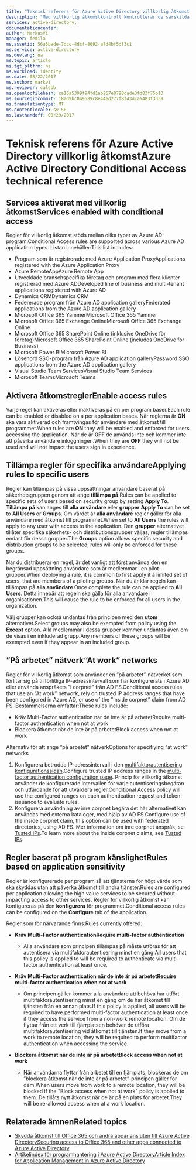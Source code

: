 ```yaml
---
title: "Teknisk referens för Azure Active Directory villkorlig åtkomst | Microsoft Docs"
description: "Med villkorlig åtkomstkontroll kontrollerar de särskilda villkor som du väljer när du autentiserar användaren och innan du tillåter åtkomst till programmet i Azure Active Directory. När dessa villkor är uppfyllda, autentiserade användaren och få tillgång till programmet."
services: active-directory.
documentationcenter: 
author: MarkusVi
manager: femila
ms.assetid: 56a5bade-7dcc-4dcf-8092-a7d4bf5df3c1
ms.service: active-directory
ms.devlang: na
ms.topic: article
ms.tgt_pltfrm: na
ms.workload: identity
ms.date: 08/22/2017
ms.author: markvi
ms.reviewer: calebb
ms.openlocfilehash: ca16a5399f94fd1ab267e0798cade3fd83f75b13
ms.sourcegitcommit: 18ad9bc049589c8e44ed277f8f43dcaa483f3339
ms.translationtype: MT
ms.contentlocale: sv-SE
ms.lasthandoff: 08/29/2017
---
```

# <a name="azure-active-directory-conditional-access-technical-reference"></a><span data-ttu-id="7e20c-104">Teknisk referens för Azure Active Directory villkorlig åtkomst</span><span class="sxs-lookup"><span data-stu-id="7e20c-104">Azure Active Directory Conditional Access technical reference</span></span>

## <a name="services-enabled-with-conditional-access"></a><span data-ttu-id="7e20c-105">Services aktiverat med villkorlig åtkomst</span><span class="sxs-lookup"><span data-stu-id="7e20c-105">Services enabled with conditional access</span></span>

<span data-ttu-id="7e20c-106">Regler för villkorlig åtkomst stöds mellan olika typer av Azure AD-program.</span><span class="sxs-lookup"><span data-stu-id="7e20c-106">Conditional Access rules are supported across various Azure AD application types.</span></span> <span data-ttu-id="7e20c-107">Listan innehåller:</span><span class="sxs-lookup"><span data-stu-id="7e20c-107">This list includes:</span></span>


* <span data-ttu-id="7e20c-108">Program som är registrerade med Azure Application Proxy</span><span class="sxs-lookup"><span data-stu-id="7e20c-108">Applications registered with the Azure Application Proxy</span></span>
* <span data-ttu-id="7e20c-109">Azure RemoteApp</span><span class="sxs-lookup"><span data-stu-id="7e20c-109">Azure Remote App</span></span>
* <span data-ttu-id="7e20c-110">Utvecklade branschspecifika företag och program med flera klienter registrerad med Azure AD</span><span class="sxs-lookup"><span data-stu-id="7e20c-110">Developed line of business and multi-tenant applications registered with Azure AD</span></span>
* <span data-ttu-id="7e20c-111">Dynamics CRM</span><span class="sxs-lookup"><span data-stu-id="7e20c-111">Dynamics CRM</span></span>
* <span data-ttu-id="7e20c-112">Federerade program från Azure AD application gallery</span><span class="sxs-lookup"><span data-stu-id="7e20c-112">Federated applications from the Azure AD application gallery</span></span>
* <span data-ttu-id="7e20c-113">Microsoft Office 365 Yammer</span><span class="sxs-lookup"><span data-stu-id="7e20c-113">Microsoft Office 365 Yammer</span></span>
* <span data-ttu-id="7e20c-114">Microsoft Office 365 Exchange Online</span><span class="sxs-lookup"><span data-stu-id="7e20c-114">Microsoft Office 365 Exchange Online</span></span>
* <span data-ttu-id="7e20c-115">Microsoft Office 365 SharePoint Online (inklusive OneDrive för företag)</span><span class="sxs-lookup"><span data-stu-id="7e20c-115">Microsoft Office 365 SharePoint Online (includes OneDrive for Business)</span></span>
* <span data-ttu-id="7e20c-116">Microsoft Power BI</span><span class="sxs-lookup"><span data-stu-id="7e20c-116">Microsoft Power BI</span></span> 
* <span data-ttu-id="7e20c-117">Lösenord SSO-program från Azure AD application gallery</span><span class="sxs-lookup"><span data-stu-id="7e20c-117">Password SSO applications from the Azure AD application gallery</span></span>
* <span data-ttu-id="7e20c-118">Visual Studio Team Services</span><span class="sxs-lookup"><span data-stu-id="7e20c-118">Visual Studio Team Services</span></span>
* <span data-ttu-id="7e20c-119">Microsoft Teams</span><span class="sxs-lookup"><span data-stu-id="7e20c-119">Microsoft Teams</span></span>









## <a name="enable-access-rules"></a><span data-ttu-id="7e20c-120">Aktivera åtkomstregler</span><span class="sxs-lookup"><span data-stu-id="7e20c-120">Enable access rules</span></span>
<span data-ttu-id="7e20c-121">Varje regel kan aktiveras eller inaktiveras på en per program baser.</span><span class="sxs-lookup"><span data-stu-id="7e20c-121">Each rule can be enabled or disabled on a per application bases.</span></span> <span data-ttu-id="7e20c-122">När reglerna är **ON** ska vara aktiverad och framtvingas för användare med åtkomst till programmet.</span><span class="sxs-lookup"><span data-stu-id="7e20c-122">When rules are **ON** they will be enabled and enforced for users accessing the application.</span></span> <span data-ttu-id="7e20c-123">När de är **OFF** de används inte och kommer inte att påverka användare inloggningen.</span><span class="sxs-lookup"><span data-stu-id="7e20c-123">When they are **OFF** they will not be used and will not impact the users sign in experience.</span></span>

## <a name="applying-rules-to-specific-users"></a><span data-ttu-id="7e20c-124">Tillämpa regler för specifika användare</span><span class="sxs-lookup"><span data-stu-id="7e20c-124">Applying rules to specific users</span></span>
<span data-ttu-id="7e20c-125">Regler kan tillämpas på vissa uppsättningar användare baserat på säkerhetsgruppen genom att ange **tillämpa på**.</span><span class="sxs-lookup"><span data-stu-id="7e20c-125">Rules can be applied to specific sets of users based on security group by setting **Apply To**.</span></span> <span data-ttu-id="7e20c-126">**Tillämpa på** kan anges till **alla användare** eller **grupper**.</span><span class="sxs-lookup"><span data-stu-id="7e20c-126">**Apply To** can be set to **All Users** or **Groups**.</span></span> <span data-ttu-id="7e20c-127">Om värdet är **alla användare** regler gäller för alla användare med åtkomst till programmet.</span><span class="sxs-lookup"><span data-stu-id="7e20c-127">When set to **All Users** the rules will apply to any user with access to the application.</span></span> <span data-ttu-id="7e20c-128">Den **grupper** alternativet tillåter specifika säkerhets- och distributionsgrupper väljas, regler tillämpas endast för dessa grupper.</span><span class="sxs-lookup"><span data-stu-id="7e20c-128">The **Groups** option allows specific security and distribution groups to be selected, rules will only be enforced for these groups.</span></span>

<span data-ttu-id="7e20c-129">När du distribuerar en regel, är det vanligt att först använda den en begränsad uppsättning användare som är medlemmar i en pilot-grupper.</span><span class="sxs-lookup"><span data-stu-id="7e20c-129">When deploying a rule,  it is common to first apply it a limited set of users, that are members of a piloting groups.</span></span> <span data-ttu-id="7e20c-130">När du är klar regeln kan tillämpas på **alla användare**.</span><span class="sxs-lookup"><span data-stu-id="7e20c-130">Once complete the rule can be applied to **All Users**.</span></span> <span data-ttu-id="7e20c-131">Detta innebär att regeln ska gälla för alla användare i organisationen.</span><span class="sxs-lookup"><span data-stu-id="7e20c-131">This will cause the rule to be enforced for all users in the organization.</span></span>

<span data-ttu-id="7e20c-132">Välj grupper kan också undantas från principen med den **utom** alternativet.</span><span class="sxs-lookup"><span data-stu-id="7e20c-132">Select groups may also be exempted from policy using the **Except** option.</span></span> <span data-ttu-id="7e20c-133">Alla medlemmar i dessa grupper kommer undantas även om de visas i en inkluderad grupp.</span><span class="sxs-lookup"><span data-stu-id="7e20c-133">Any members of these groups will be exempted even if they appear in an included group.</span></span>

## <a name="at-work-networks"></a><span data-ttu-id="7e20c-134">”På arbetet” nätverk</span><span class="sxs-lookup"><span data-stu-id="7e20c-134">“At work” networks</span></span>
<span data-ttu-id="7e20c-135">Regler för villkorlig åtkomst som använder en ”på arbetet”-nätverket som förlitar sig på tillförlitliga IP-adressintervall som har konfigurerats i Azure AD eller använda anspråkets ”i corpnet” från AD FS.</span><span class="sxs-lookup"><span data-stu-id="7e20c-135">Conditional access rules that use an “At work” network, rely on trusted IP address ranges that have been configured in Azure AD, or use of the "inside corpnet" claim from AD FS.</span></span> <span data-ttu-id="7e20c-136">Bestämmelserna omfattar:</span><span class="sxs-lookup"><span data-stu-id="7e20c-136">These rules include:</span></span>

* <span data-ttu-id="7e20c-137">Kräv Multi-Factor authentication när de inte är på arbetet</span><span class="sxs-lookup"><span data-stu-id="7e20c-137">Require multi-factor authentication when not at work</span></span>
* <span data-ttu-id="7e20c-138">Blockera åtkomst när de inte är på arbetet</span><span class="sxs-lookup"><span data-stu-id="7e20c-138">Block access when not at work</span></span>

<span data-ttu-id="7e20c-139">Alternativ för att ange ”på arbetet” nätverk</span><span class="sxs-lookup"><span data-stu-id="7e20c-139">Options for specifiying “at work” networks</span></span>

1. <span data-ttu-id="7e20c-140">Konfigurera betrodda IP-adressintervall i den [multifaktorautentisering konfigurationssidan](../multi-factor-authentication/multi-factor-authentication-whats-next.md).</span><span class="sxs-lookup"><span data-stu-id="7e20c-140">Configure trusted IP address ranges in the [multi-factor authentication configuration page](../multi-factor-authentication/multi-factor-authentication-whats-next.md).</span></span> <span data-ttu-id="7e20c-141">Princip för villkorlig åtkomst använder de konfigurerade intervallen för varje autentiseringsbegäran och utfärdande för att utvärdera regler.</span><span class="sxs-lookup"><span data-stu-id="7e20c-141">Conditional Access policy will use the configured ranges on each authentication request and token issuance to evaluate rules.</span></span> 
2. <span data-ttu-id="7e20c-142">Konfigurera användning av inre corpnet begära det här alternativet kan användas med externa kataloger, med hjälp av AD FS.</span><span class="sxs-lookup"><span data-stu-id="7e20c-142">Configure use of the inside corpnet claim, this option can be used with federated directories, using AD FS.</span></span> <span data-ttu-id="7e20c-143">Mer information om inre corpnet anspråk, se [Tusted IPs](../multi-factor-authentication/multi-factor-authentication-whats-next.md#trusted-ips).</span><span class="sxs-lookup"><span data-stu-id="7e20c-143">To learn more about the inside corpnet claims, see [Tusted IPs](../multi-factor-authentication/multi-factor-authentication-whats-next.md#trusted-ips).</span></span>


## <a name="rules-based-on-application-sensitivity"></a><span data-ttu-id="7e20c-144">Regler baserat på program känslighet</span><span class="sxs-lookup"><span data-stu-id="7e20c-144">Rules based on application sensitivity</span></span>
<span data-ttu-id="7e20c-145">Regler är konfigurerade per program så att tjänsterna för högt värde som ska skyddas utan att påverka åtkomst till andra tjänster.</span><span class="sxs-lookup"><span data-stu-id="7e20c-145">Rules are configured per application allowing the high value services to be secured without impacting access to other services.</span></span> <span data-ttu-id="7e20c-146">Regler för villkorlig åtkomst kan konfigureras på den **konfigurera** för programmet.</span><span class="sxs-lookup"><span data-stu-id="7e20c-146">Conditional access rules can be configured on the  **Configure** tab of the application.</span></span> 

<span data-ttu-id="7e20c-147">Regler som för närvarande finns:</span><span class="sxs-lookup"><span data-stu-id="7e20c-147">Rules currently offered:</span></span>

* <span data-ttu-id="7e20c-148">**Kräv Multi-Factor authentication**</span><span class="sxs-lookup"><span data-stu-id="7e20c-148">**Require multi-factor authentication**</span></span>
  
  * <span data-ttu-id="7e20c-149">Alla användare som principen tillämpas på måste utföras för att autentisera via multifaktorautentisering minst en gång.</span><span class="sxs-lookup"><span data-stu-id="7e20c-149">All users that this policy is applied to will be required to authenticate via multi-factor authentication at least once.</span></span>
* <span data-ttu-id="7e20c-150">**Kräv Multi-Factor authentication när de inte är på arbetet**</span><span class="sxs-lookup"><span data-stu-id="7e20c-150">**Require multi-factor authentication when not at work**</span></span>
  
  * <span data-ttu-id="7e20c-151">Om principen gäller kommer alla användare att behöva har utfört multifaktorautentisering minst en gång om de har åtkomst till tjänsten från en annan plats.</span><span class="sxs-lookup"><span data-stu-id="7e20c-151">If this policy is applied, all users will be required to have performed multi-factor authentication at least once if they access the service from a non-work remote location.</span></span> <span data-ttu-id="7e20c-152">Om de flyttar från ett verk till fjärrplatsen behöver de utföra multifaktorautentisering vid åtkomst till tjänsten.</span><span class="sxs-lookup"><span data-stu-id="7e20c-152">If they move from a work to remote location, they will be required to perform multifactor authentication when accessing the service.</span></span>
* <span data-ttu-id="7e20c-153">**Blockera åtkomst när de inte är på arbetet**</span><span class="sxs-lookup"><span data-stu-id="7e20c-153">**Block access when not at work**</span></span> 
  
  * <span data-ttu-id="7e20c-154">När användarna flyttar från arbetet till en fjärrplats, blockeras de om ”blockera åtkomst när de inte är på arbetet”-principen gäller för dem.</span><span class="sxs-lookup"><span data-stu-id="7e20c-154">When users move from work to a remote location, they will be blocked if the "Block access when not at work" policy is applied to them.</span></span>  <span data-ttu-id="7e20c-155">De tillåts nytt åtkomst när de är på en plats för arbetet.</span><span class="sxs-lookup"><span data-stu-id="7e20c-155">They will be re-allowed access when at a work location.</span></span>

## <a name="related-topics"></a><span data-ttu-id="7e20c-156">Relaterade ämnen</span><span class="sxs-lookup"><span data-stu-id="7e20c-156">Related topics</span></span>
* [<span data-ttu-id="7e20c-157">Skydda åtkomst till Office 365 och andra appar ansluten till Azure Active Directory</span><span class="sxs-lookup"><span data-stu-id="7e20c-157">Securing access to Office 365 and other apps connected to Azure Active Directory</span></span>](active-directory-conditional-access.md)
* [<span data-ttu-id="7e20c-158">Artikelindex för programhantering i Azure Active Directory</span><span class="sxs-lookup"><span data-stu-id="7e20c-158">Article Index for Application Management in Azure Active Directory</span></span>](active-directory-apps-index.md)

